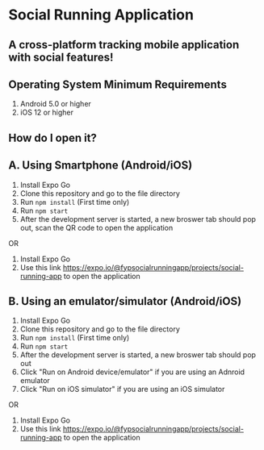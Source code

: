 # Social Running Application

## A cross-platform tracking mobile application with social features!


## Operating System Minimum Requirements

1. Android 5.0 or higher
2. iOS 12 or higher

## How do I open it?
## A. Using Smartphone (Android/iOS)

1. Install Expo Go 
2. Clone this repository and go to the file directory
3. Run `npm install` (First time only)
4. Run `npm start`
5. After the development server is started, a new broswer tab should pop out, scan the QR code to open the application

OR

1. Install Expo Go
2. Use this link https://expo.io/@fypsocialrunningapp/projects/social-running-app to open the application

## B. Using an emulator/simulator (Android/iOS)

1. Install Expo Go 
2. Clone this repository and go to the file directory
3. Run `npm install` (First time only)
4. Run `npm start`
5. After the development server is started, a new broswer tab should pop out
6. Click "Run on Android device/emulator" if you are using an Adnroid emulator
7. Click "Run on iOS simulator" if you are using an iOS simulator

OR

1. Install Expo Go
2. Use this link https://expo.io/@fypsocialrunningapp/projects/social-running-app to open the application
